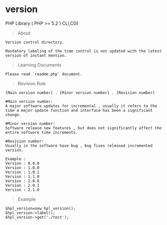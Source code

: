 # version
PHP Library ( PHP >= 5.2 ) CLI,CGI

> About

	Version control directory.

	Mandatory labeling of the time control is not updated with the latest version of instant mention.

> Learning Documents

	Please read `readme.php` document.

> Revision Rule

	[Main version number] . [Minor version number] . [Revision number]

	#Main version number:
	A major software updates for incremental , usually it refers to the time a major update function and interface has been a significant change.
	 
	#Minor version number:
	Software release new features , but does not significantly affect the entire software time increments.
	 
	#Revision number:
	Usually in the software have bug , bug fixes released incremented version.

	Example :
	Version : 0.0.0
	Version : 1.0.0
	Version : 1.0.1
	Version : 1.1.0
	Version : 2.0.0
	Version : 2.0.1
	Version : 2.1.0

> Example

	$hpl_version=new hpl_version();
	$hpl_version->label();
	$hpl_version->get('./test');
